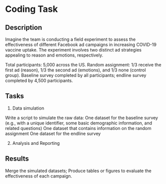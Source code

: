 # Coding Task

## Description
Imagine the team is conducting a field experiment to assess the effectiveness of different Facebook ad campaigns in increasing COVID-19 vaccine uptake. The experiment involves two distinct ad strategies appealing to reason and emotions, respectively.

Total participants: 5,000 across the US.
Random assignment: 1/3 receive the first ad (reason), 1/3 the second ad (emotions), and 1/3 none (control group).
Baseline survey completed by all participants; endline survey completed by 4,500 participants.

## Tasks

1. Data simulation

Write a script to simulate the raw data:
One dataset for the baseline survey (e.g., with a unique identifier, some basic demographic information, and related questions)
One dataset that contains information on the random assignment
One dataset for the endline survey

2. Analysis and Reporting

## Results

Merge the simulated datasets;
Produce tables or figures to evaluate the effectiveness of each campaign.


